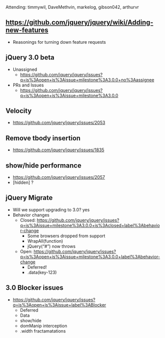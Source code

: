 Attending: timmywil, DaveMethvin, markelog, gibson042, arthurvr

## https://github.com/jquery/jquery/wiki/Adding-new-features
* Reasonings for turning down feature requests

## jQuery 3.0 beta
* Unassigned
  - https://github.com/jquery/jquery/issues?q=is%3Aopen+is%3Aissue+milestone%3A3.0.0+no%3Aassignee
* PRs and Issues
  - https://github.com/jquery/jquery/issues?q=is%3Aopen+is%3Aissue+milestone%3A3.0.0

## Velocity
* https://github.com/jquery/jquery/issues/2053

## Remove tbody insertion
* https://github.com/jquery/jquery/issues/1835

## show/hide performance
* https://github.com/jquery/jquery/issues/2057
* [hidden] ?

## jQuery Migrate
* Will we support upgrading to 3.0? yes
* Behavior changes
  - Closed: https://github.com/jquery/jquery/issues?q=is%3Aissue+milestone%3A3.0.0+is%3Aclosed+label%3Abehavior-change
    * Some browsers dropped from support
    * WrapAll(function)
    * jQuery(“#”) now throws
  - Open: https://github.com/jquery/jquery/issues?q=is%3Aopen+is%3Aissue+milestone%3A3.0.0+label%3Abehavior-change
    * Deferred!
    * .data(key-123)

## 3.0 Blocker issues
* https://github.com/jquery/jquery/issues?q=is%3Aopen+is%3Aissue+label%3ABlocker
  - Deferred
  - Data
  - show/hide
  - domManip interception
  - .width fractamatations
